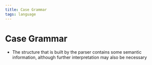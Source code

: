 ```yaml
---
title: Case Grammar
tags: language
---
```


# Case Grammar
- The structure that is built by the parser contains some semantic information, although further interpretation may also be necessary
















































